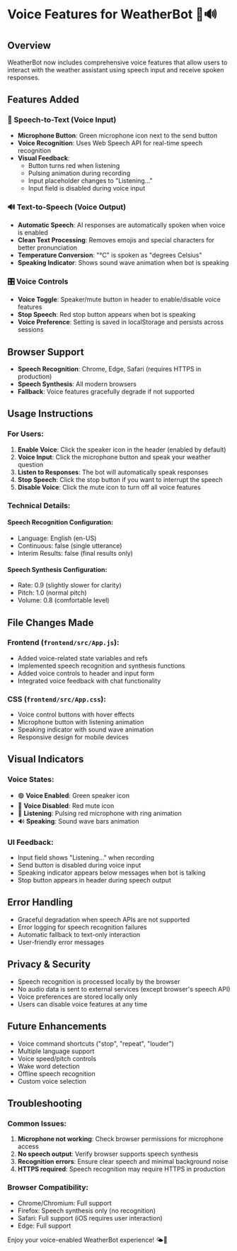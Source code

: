 # Voice Features for WeatherBot 🎤🔊

## Overview
WeatherBot now includes comprehensive voice features that allow users to interact with the weather assistant using speech input and receive spoken responses.

## Features Added

### 🎤 Speech-to-Text (Voice Input)
- **Microphone Button**: Green microphone icon next to the send button
- **Voice Recognition**: Uses Web Speech API for real-time speech recognition
- **Visual Feedback**: 
  - Button turns red when listening
  - Pulsing animation during recording
  - Input placeholder changes to "Listening..."
  - Input field is disabled during voice input

### 🔊 Text-to-Speech (Voice Output)
- **Automatic Speech**: AI responses are automatically spoken when voice is enabled
- **Clean Text Processing**: Removes emojis and special characters for better pronunciation
- **Temperature Conversion**: "°C" is spoken as "degrees Celsius"
- **Speaking Indicator**: Shows sound wave animation when bot is speaking

### 🎛️ Voice Controls
- **Voice Toggle**: Speaker/mute button in header to enable/disable voice features
- **Stop Speech**: Red stop button appears when bot is speaking
- **Voice Preference**: Setting is saved in localStorage and persists across sessions

## Browser Support
- **Speech Recognition**: Chrome, Edge, Safari (requires HTTPS in production)
- **Speech Synthesis**: All modern browsers
- **Fallback**: Voice features gracefully degrade if not supported

## Usage Instructions

### For Users:
1. **Enable Voice**: Click the speaker icon in the header (enabled by default)
2. **Voice Input**: Click the microphone button and speak your weather question
3. **Listen to Responses**: The bot will automatically speak responses
4. **Stop Speech**: Click the stop button if you want to interrupt the speech
5. **Disable Voice**: Click the mute icon to turn off all voice features

### Technical Details:

#### Speech Recognition Configuration:
- Language: English (en-US)
- Continuous: false (single utterance)
- Interim Results: false (final results only)

#### Speech Synthesis Configuration:
- Rate: 0.9 (slightly slower for clarity)
- Pitch: 1.0 (normal pitch)
- Volume: 0.8 (comfortable level)

## File Changes Made

### Frontend (`frontend/src/App.js`):
- Added voice-related state variables and refs
- Implemented speech recognition and synthesis functions
- Added voice controls to header and input form
- Integrated voice feedback with chat functionality

### CSS (`frontend/src/App.css`):
- Voice control buttons with hover effects
- Microphone button with listening animation
- Speaking indicator with sound wave animation
- Responsive design for mobile devices

## Visual Indicators

### Voice States:
- 🟢 **Voice Enabled**: Green speaker icon
- 🔴 **Voice Disabled**: Red mute icon
- 🎤 **Listening**: Pulsing red microphone with ring animation
- 🔊 **Speaking**: Sound wave bars animation

### UI Feedback:
- Input field shows "Listening..." when recording
- Send button is disabled during voice input
- Speaking indicator appears below messages when bot is talking
- Stop button appears in header during speech output

## Error Handling
- Graceful degradation when speech APIs are not supported
- Error logging for speech recognition failures
- Automatic fallback to text-only interaction
- User-friendly error messages

## Privacy & Security
- Speech recognition is processed locally by the browser
- No audio data is sent to external services (except browser's speech API)
- Voice preferences are stored locally only
- Users can disable voice features at any time

## Future Enhancements
- Voice command shortcuts ("stop", "repeat", "louder")
- Multiple language support
- Voice speed/pitch controls
- Wake word detection
- Offline speech recognition
- Custom voice selection

## Troubleshooting

### Common Issues:
1. **Microphone not working**: Check browser permissions for microphone access
2. **No speech output**: Verify browser supports speech synthesis
3. **Recognition errors**: Ensure clear speech and minimal background noise
4. **HTTPS required**: Speech recognition may require HTTPS in production

### Browser Compatibility:
- Chrome/Chromium: Full support
- Firefox: Speech synthesis only (no recognition)
- Safari: Full support (iOS requires user interaction)
- Edge: Full support

Enjoy your voice-enabled WeatherBot experience! 🌤️🎤 